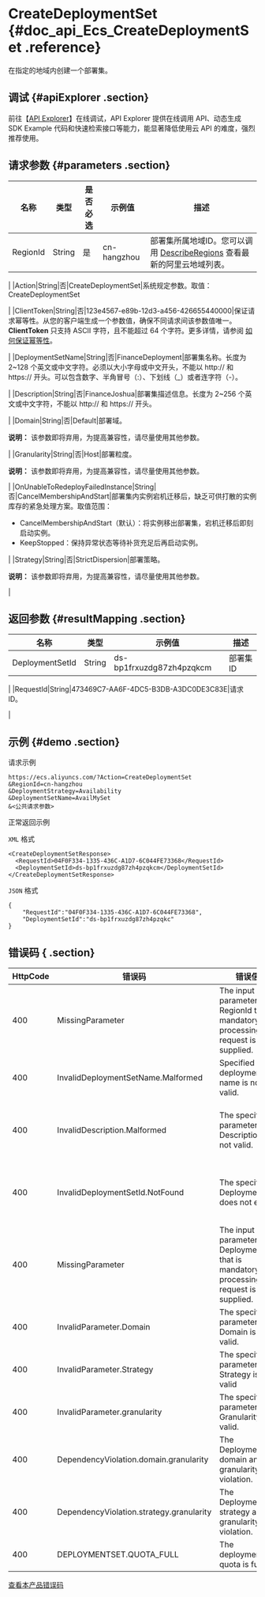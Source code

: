 # CreateDeploymentSet {#doc_api_Ecs_CreateDeploymentSet .reference}

在指定的地域内创建一个部署集。

## 调试 {#apiExplorer .section}

前往【[API Explorer](https://api.aliyun.com/#product=Ecs&api=CreateDeploymentSet)】在线调试，API Explorer 提供在线调用 API、动态生成 SDK Example 代码和快速检索接口等能力，能显著降低使用云 API 的难度，强烈推荐使用。

## 请求参数 {#parameters .section}

|名称|类型|是否必选|示例值|描述|
|--|--|----|---|--|
|RegionId|String|是|cn-hangzhou|部署集所属地域ID。您可以调用 [DescribeRegions](~~25609~~) 查看最新的阿里云地域列表。

 |
|Action|String|否|CreateDeploymentSet|系统规定参数。取值：CreateDeploymentSet

 |
|ClientToken|String|否|123e4567-e89b-12d3-a456-426655440000|保证请求幂等性。从您的客户端生成一个参数值，确保不同请求间该参数值唯一。**ClientToken** 只支持 ASCII 字符，且不能超过 64 个字符。更多详情，请参阅 [如何保证幂等性](~~25693~~)。

 |
|DeploymentSetName|String|否|FinanceDeployment|部署集名称。长度为 2~128 个英文或中文字符。必须以大小字母或中文开头，不能以 http:// 和 https:// 开头。可以包含数字、半角冒号（:）、下划线（\_）或者连字符（-）。

 |
|Description|String|否|FinanceJoshua|部署集描述信息。长度为 2~256 个英文或中文字符，不能以 http:// 和 https:// 开头。

 |
|Domain|String|否|Default|部署域。

 **说明：** 该参数即将弃用，为提高兼容性，请尽量使用其他参数。

 |
|Granularity|String|否|Host|部署粒度。

 **说明：** 该参数即将弃用，为提高兼容性，请尽量使用其他参数。

 |
|OnUnableToRedeployFailedInstance|String|否|CancelMembershipAndStart|部署集内实例宕机迁移后，缺乏可供打散的实例库存的紧急处理方案。取值范围：

 -   CancelMembershipAndStart（默认）：将实例移出部署集，宕机迁移后即刻启动实例。
-   KeepStopped：保持异常状态等待补货充足后再启动实例。

 |
|Strategy|String|否|StrictDispersion|部署策略。

 **说明：** 该参数即将弃用，为提高兼容性，请尽量使用其他参数。

 |

## 返回参数 {#resultMapping .section}

|名称|类型|示例值|描述|
|--|--|---|--|
|DeploymentSetId|String|ds-bp1frxuzdg87zh4pzqkcm|部署集ID

 |
|RequestId|String|473469C7-AA6F-4DC5-B3DB-A3DC0DE3C83E|请求 ID。

 |

## 示例 {#demo .section}

请求示例

``` {#request_demo}
https://ecs.aliyuncs.com/?Action=CreateDeploymentSet
&RegionId=cn-hangzhou
&DeploymentStrategy=Availability
&DeploymentSetName=AvailMySet
&<公共请求参数>
```

正常返回示例

`XML` 格式

``` {#xml_return_success_demo}
<CreateDeploymentSetResponse>
  <RequestId>04F0F334-1335-436C-A1D7-6C044FE73368</RequestId>
  <DeploymentSetId>ds-bp1frxuzdg87zh4pzqkcm</DeploymentSetId>
</CreateDeploymentSetResponse>

```

`JSON` 格式

``` {#json_return_success_demo}
{
	"RequestId":"04F0F334-1335-436C-A1D7-6C044FE73368",
	"DeploymentSetId":"ds-bp1frxuzdg87zh4pzqkc"
}
```

## 错误码 { .section}

|HttpCode|错误码|错误信息|描述|
|--------|---|----|--|
|400|MissingParameter|The input parameter RegionId that is mandatory for processing this request is not supplied.|参数 RegionID 不得为空。|
|400|InvalidDeploymentSetName.Malformed|Specified deployment set name is not valid.|指定的参数 DeploymentSetName 不合法。|
|400|InvalidDescription.Malformed|The specified parameter Description is not valid.|指定的资源描述格式不合法。长度为2-256个字符，不能以 http:// 和 https:// 开头。|
|400|InvalidDeploymentSetId.NotFound|The specified DeploymentSetId does not exist.|指定的参数 DeploymentSetId 不存在，请您检查 DeploymentSetId 是否正确。|
|400|MissingParameter|The input parameter DeploymentSetId that is mandatory for processing this request is not supplied.|未提供必需的 DeploymentSetId。|
|400|InvalidParameter.Domain|The specified parameter Domain is not valid.|指定的 Domain 参数不合法。|
|400|InvalidParameter.Strategy|The specified parameter Strategy is not valid|指定的 Strategy 不合法。|
|400|InvalidParameter.granularity|The specified parameter Granularity is not valid.|指定的 Granularity 参数不合法。|
|400|DependencyViolation.domain.granularity|The DeploymentSet domain and granularity is violation.|部署集域与数据粒度冲突。|
|400|DependencyViolation.strategy.granularity|The DeploymentSet strategy and granularity is violation.|部署集策略与数据粒度冲突。|
|400|DEPLOYMENTSET.QUOTA\_FULL|The deploymentSet quota is full|部署集配额已满，请您减少部署集数量。|

[查看本产品错误码](https://error-center.aliyun.com/status/product/Ecs)

